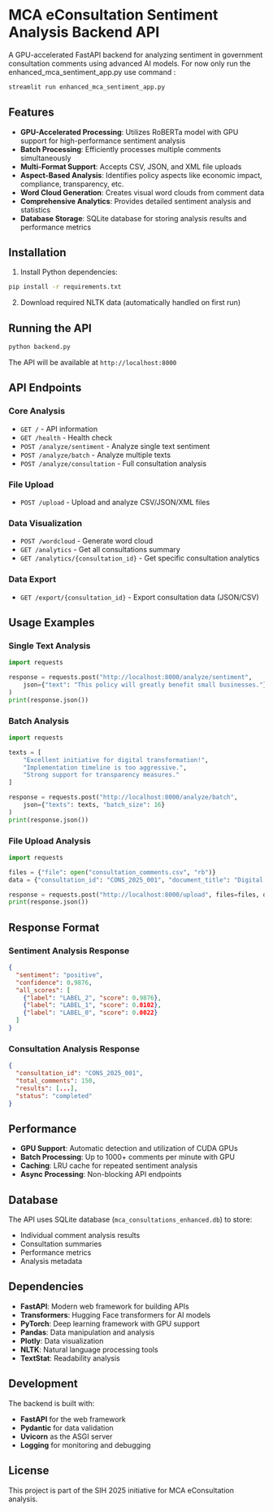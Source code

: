 # MCA eConsultation Sentiment Analysis Backend API

A GPU-accelerated FastAPI backend for analyzing sentiment in government consultation comments using advanced AI models.
For now only run the enhanced_mca_sentiment_app.py
use command :
```bash
streamlit run enhanced_mca_sentiment_app.py
```
## Features

- **GPU-Accelerated Processing**: Utilizes RoBERTa model with GPU support for high-performance sentiment analysis
- **Batch Processing**: Efficiently processes multiple comments simultaneously
- **Multi-Format Support**: Accepts CSV, JSON, and XML file uploads
- **Aspect-Based Analysis**: Identifies policy aspects like economic impact, compliance, transparency, etc.
- **Word Cloud Generation**: Creates visual word clouds from comment data
- **Comprehensive Analytics**: Provides detailed sentiment analysis and statistics
- **Database Storage**: SQLite database for storing analysis results and performance metrics

## Installation

1. Install Python dependencies:
```bash
pip install -r requirements.txt
```

2. Download required NLTK data (automatically handled on first run)

## Running the API

```bash
python backend.py
```

The API will be available at `http://localhost:8000`

## API Endpoints

### Core Analysis

- `GET /` - API information
- `GET /health` - Health check
- `POST /analyze/sentiment` - Analyze single text sentiment
- `POST /analyze/batch` - Analyze multiple texts
- `POST /analyze/consultation` - Full consultation analysis

### File Upload

- `POST /upload` - Upload and analyze CSV/JSON/XML files

### Data Visualization

- `POST /wordcloud` - Generate word cloud
- `GET /analytics` - Get all consultations summary
- `GET /analytics/{consultation_id}` - Get specific consultation analytics

### Data Export

- `GET /export/{consultation_id}` - Export consultation data (JSON/CSV)

## Usage Examples

### Single Text Analysis

```python
import requests

response = requests.post("http://localhost:8000/analyze/sentiment",
    json={"text": "This policy will greatly benefit small businesses."}
)
print(response.json())
```

### Batch Analysis

```python
import requests

texts = [
    "Excellent initiative for digital transformation!",
    "Implementation timeline is too aggressive.",
    "Strong support for transparency measures."
]

response = requests.post("http://localhost:8000/analyze/batch",
    json={"texts": texts, "batch_size": 16}
)
print(response.json())
```

### File Upload Analysis

```python
import requests

files = {"file": open("consultation_comments.csv", "rb")}
data = {"consultation_id": "CONS_2025_001", "document_title": "Digital Governance Framework"}

response = requests.post("http://localhost:8000/upload", files=files, data=data)
print(response.json())
```

## Response Format

### Sentiment Analysis Response
```json
{
  "sentiment": "positive",
  "confidence": 0.9876,
  "all_scores": [
    {"label": "LABEL_2", "score": 0.9876},
    {"label": "LABEL_1", "score": 0.0102},
    {"label": "LABEL_0", "score": 0.0022}
  ]
}
```

### Consultation Analysis Response
```json
{
  "consultation_id": "CONS_2025_001",
  "total_comments": 150,
  "results": [...],
  "status": "completed"
}
```

## Performance

- **GPU Support**: Automatic detection and utilization of CUDA GPUs
- **Batch Processing**: Up to 1000+ comments per minute with GPU
- **Caching**: LRU cache for repeated sentiment analysis
- **Async Processing**: Non-blocking API endpoints

## Database

The API uses SQLite database (`mca_consultations_enhanced.db`) to store:
- Individual comment analysis results
- Consultation summaries
- Performance metrics
- Analysis metadata

## Dependencies

- **FastAPI**: Modern web framework for building APIs
- **Transformers**: Hugging Face transformers for AI models
- **PyTorch**: Deep learning framework with GPU support
- **Pandas**: Data manipulation and analysis
- **Plotly**: Data visualization
- **NLTK**: Natural language processing tools
- **TextStat**: Readability analysis

## Development

The backend is built with:
- **FastAPI** for the web framework
- **Pydantic** for data validation
- **Uvicorn** as the ASGI server
- **Logging** for monitoring and debugging

## License

This project is part of the SIH 2025 initiative for MCA eConsultation analysis.
